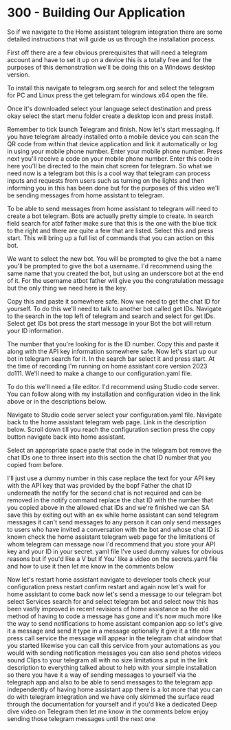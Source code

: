 # 300 - Building Our Application

So if we navigate to the Home assistant telegram integration there are some detailed instructions that will guide us us through the installation process.

First off there are a few obvious prerequisites that will need a telegram account and have to set it up on a device this is a totally free and for the purposes of this demonstration we'll be doing this on a Windows desktop version.

To install this navigate to telegram.org search for and select the telegram for PC and Linux press the get telegram for windows x64 open the file. 

Once it's downloaded select your language select destination and press okay select the start menu folder create a desktop icon and press install. 

Remember to tick launch Telegram and finish. Now let's start messaging. If you have telegram already installed onto a mobile device you can scan the QR code from within that device application and link it automatically or log in using your mobile phone number. Enter your mobile phone number. Press next you'll receive a code on your mobile phone number. Enter this code in here you'll be directed to the main chat screen for telegram. So what we need now is a telegram bot this is a cool way that telegram can process inputs and requests from users such as turning on the lights and then informing you in this has been done but for the purposes of this video we'll be sending messages from home assistant to telegram. 

To be able to send messages from home assistant to telegram will need to create a bot telegram. Bots are actually pretty simple to create. In search field search for atbf father make sure that this is the one with the blue tick to the right and there are quite a few that are listed. Select this and press start. This will bring up a full list of commands that you can action on this bot. 

We want to select the new bot. You will be prompted to give the bot a name you'll be prompted to give the bot a username. I'd recommend using the same name that you created the bot, but using an underscore bot at the end of it. For the username atbot father will give you the congratulation message but the only thing we need here is the key.

Copy this and paste it somewhere safe. Now we need to get the chat ID for yourself. To do this we'll need to talk to another bot called get IDs. Navigate to the search in the top left of telegram and search and select for get IDs. Select get IDs bot press the start message in your Bot the bot will return your ID information. 

The number that you're looking for is the ID number. Copy this and paste it along with the API key information somewhere safe. Now let's start up our bot in telegram search for it. In the search bar select it and press start. At the time of recording I'm running on home assistant core version 2023 do111. We'll need to make a change to our configuration.yaml file.

To do this we'll need a file editor. I'd recommend using Studio code server. You can follow along with my installation and configuration video in the link above or in the descriptions below. 

Navigate to Studio code server select your configuration.yaml file. Navigate back to the home assistant telegram web page. Link in the description below. Scroll down till you reach the configuration section press the copy button navigate back into home assistant. 

Select an appropriate space paste that code in the telegram bot remove the chat IDs one to three insert into this section the chat ID number that you copied from before. 

I'll just use a dummy number in this case replace the text for your API key with the API key that was provided by the bopf Father the chat ID underneath the notify for the second chat is not required and can be removed in the notify command replace the chat ID with the number that you copied above in the allowed chat IDs and we're finished we can SA save this by exiting out with an ex while home assistant can send telegram messages it can't send messages to any person it can only send messages to users who have invited a conversation with the bot and whose chat ID is known check the home assistant telegram web page for the limitations of whom telegram can message now I'd recommend that you store your API key and your ID in your secret. yaml file I've used dummy values for obvious reasons but if you'd like a V but if You' like a video on the secrets.yaml file and how to use it then let me know in the comments below

Now let's restart home assistant navigate to developer tools check your configuration press restart confirm restart and again now let's wait for home assistant to come back now let's send a message to our telegram bot select Services search for and select telegram bot and select now this has been vastly improved in recent revisions of home assistance so the old method of having to code a message has gone and it's now much more like the way to send notifications to home assistant companion app so let's give it a message and send it type in a message optionally it give it a title now press call service the message will appear in the telegram chat window that you started likewise you can call this service from your automations as you would with sending notification messages you can also send photos videos sound Clips to your telegram all with no size limitations a put in the link description to everything talked about to help with your simple installation so there you have it a way of sending messages to yourself via the telegraph app and also to be able to send messages to the telegram app independently of having home assistant app there is a lot more that you can do with telegram integration and we have only skimmed the surface read through the documentation for yourself and if you'd like a dedicated Deep dive video on Telegram then let me know in the comments below enjoy sending those telegram messages until the next one
